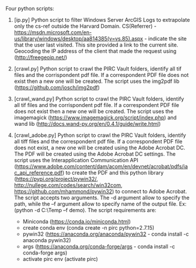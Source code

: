 Four python scripts:

1. [ip.py] Python script to filter Windows Server ArcGIS Logs to extrapolate only the cs-ref
outside the Harvard Domain. CS(Referrer) - https://msdn.microsoft.com/en-us/library/windows/desktop/aa814385(v=vs.85).aspx - indicate
the site that the user last visited. This site provided a link to the current site. 
Geocoding the IP address of the client that made the request using (http://freegeoip.net/)

2. [crawl.py] Python script to crawl the PIRC Vault folders, identify all tif files and the corrispondent pdf file. If a correspondent 
PDF file does not exist then a new one will be created. The script uses the img2pdf lib (https://github.com/josch/img2pdf)

3. [crawl_wand.py] Python script to crawl the PIRC Vault folders, identify all tif files and the corrispondent pdf file. If a correspondent 
PDF file does not exist then a new one will be created. The script uses the imagemagick (https://www.imagemagick.org/script/index.php) 
and wand lib (http://docs.wand-py.org/en/0.4.1/guide/write.html)

4. [crawl_adobe.py] Python script to crawl the PIRC Vault folders, identify all tiff files and the correspondent pdf file. If a correspondent PDF file does not exist, a new one will be created using the Adobe Acrobat DC. The PDF will be created using the Adobe Acrobat DC settings. The script uses the Interapplication Communication API (https://www.adobe.com/content/dam/acom/en/devnet/acrobat/pdfs/iac_api_reference.pdf) to create the PDF and this python library (https://pypi.org/project/pywin32/, http://nullege.com/codes/search/win32com, https://github.com/mhammond/pywin32) to connect to Adobe Acrobat.
The script accepts two arguments. The -d argument allow to specify the path, while the –f argument allow to specify name of the output file. Ex: (python -d C:\Temp –f demo). The script requirements are:
	* Miniconda (https://conda.io/miniconda.html)
	* create conda env (conda create -n pirc python=2.7.15)
	* pywin32 (https://anaconda.org/anaconda/pywin32 - conda install -c anaconda pywin32)
	* args (https://anaconda.org/conda-forge/args - conda install -c conda-forge args)
	* activate pirc env (activate pirc)



 